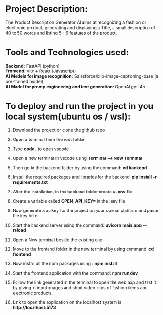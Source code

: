# Project Description:
The Product Description Generator AI aims at recognizing a fashion or electronic product, generating and displaying a Title, a small description of 40 to 50 words and listing 5 - 6 features of the product.

# Tools and Technologies used:
**Backend:** FastAPI (python)  
**Frontend:** vite + React (Javascript)  
**AI Models for image recognition:** Salesforce/blip-image-captioning-base (a pre-trained model)  
**AI Model for promp engineering and text generation:** OpenAI gpt-4o  

# To deploy and run the project in you local system(ubuntu os / wsl):

1. Download the project or clone the github repo
2. Open a terminal from the root folder
3. Type **code .** to open vscode
4. Open a new terminal in vscode using **Terminal --> New Terminal**
5. Then go to the backend folder by using the command: **cd backend**
6. Install the required packages and libraries for the backend: **pip install -r requirements.txt**
7. After the installation, in the backend folder create a **.env** file
8. Create a variable called **OPEN_API_KEY=** in the .env file
9. Now generate a apikey for the project on your openai platform and paste the key here
10. Start the backend server using the command: **uvicorn main:app --reload**
11. Open a New terminal beside the existing one
12. Move to the frontend folder in the new terminal by using command: **cd frontend**
13. Now install all the npm packages using : **npm install**
14. Start the frontend application with the command: **npm run dev**
15. Follow the link generated in the terminal to open the web app and test it by giving in input images and short video clips of fashion items and electronic products.

16. Link to open the application on the localhost system is  **http://localhost:5173**

